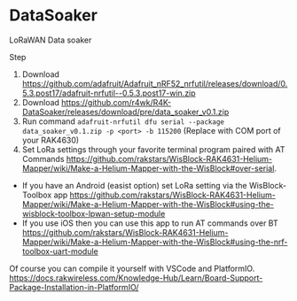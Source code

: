 # DataSoaker
LoRaWAN Data soaker

Step
1. Download https://github.com/adafruit/Adafruit_nRF52_nrfutil/releases/download/0.5.3.post17/adafruit-nrfutil--0.5.3.post17-win.zip
2. Download https://github.com/r4wk/R4K-DataSoaker/releases/download/pre/data_soaker_v0.1.zip
3. Run command `adafruit-nrfutil dfu serial --package data_soaker_v0.1.zip -p <port> -b 115200` (Replace <port> with COM port of your RAK4630)
4. Set LoRa settings through your favorite terminal program paired with AT Commands https://github.com/rakstars/WisBlock-RAK4631-Helium-Mapper/wiki/Make-a-Helium-Mapper-with-the-WisBlock#over-serial.
  - If you have an Android (easist option) set LoRa setting via the WisBlock-Toolbox app https://github.com/rakstars/WisBlock-RAK4631-Helium-Mapper/wiki/Make-a-Helium-Mapper-with-the-WisBlock#using-the-wisblock-toolbox-lpwan-setup-module
  - If you use iOS then you can use this app to run AT commands over BT https://github.com/rakstars/WisBlock-RAK4631-Helium-Mapper/wiki/Make-a-Helium-Mapper-with-the-WisBlock#using-the-nrf-toolbox-uart-module

Of course you can compile it yourself with VSCode and PlatformIO. https://docs.rakwireless.com/Knowledge-Hub/Learn/Board-Support-Package-Installation-in-PlatformIO/
